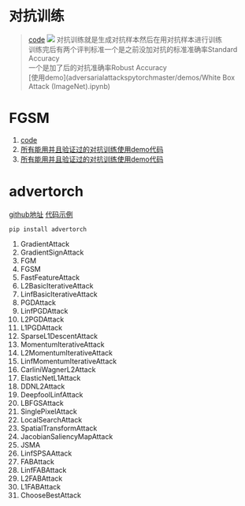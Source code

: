 # 对抗训练
> [code](https://github.com/Harry24k/adversarial-attacks-pytorch)
![](adversarialattackspytorchmaster/pic/adv_kor.png)
> 对抗训练就是生成对抗样本然后在用对抗样本进行训练<br/>
> 训练完后有两个评判标准一个是之前没加对抗的标准准确率Standard Accuracy<br/>
> 一个是加了后的对抗准确率Robust Accuracy<br/>
> [使用demo](adversarialattackspytorchmaster/demos/White Box Attack (ImageNet).ipynb)

# FGSM
1. [code](FGSM.py)
2. [所有能用并且验证过的对抗训练使用demo代码](../../../../test/cv/train/对抗训练/test_GN_shufflenet.py)
3. [所有能用并且验证过的对抗训练使用demo代码](../../../../test/cv/train/对抗训练/test_GN_resnet18.py)

# advertorch
[github地址](https://github.com/BorealisAI/advertorch)
[代码示例](advertorch_examples)
```shell
pip install advertorch
```
1. GradientAttack
2. GradientSignAttack
3. FGM
4. FGSM
5. FastFeatureAttack
6. L2BasicIterativeAttack
7. LinfBasicIterativeAttack
8. PGDAttack
9. LinfPGDAttack
10. L2PGDAttack
11. L1PGDAttack
12. SparseL1DescentAttack
13. MomentumIterativeAttack
14. L2MomentumIterativeAttack
15. LinfMomentumIterativeAttack
16. CarliniWagnerL2Attack
17. ElasticNetL1Attack
18. DDNL2Attack
19. DeepfoolLinfAttack
20. LBFGSAttack
21. SinglePixelAttack
22. LocalSearchAttack
23. SpatialTransformAttack
24. JacobianSaliencyMapAttack
25. JSMA
26. LinfSPSAAttack
27. FABAttack
28. LinfFABAttack
39. L2FABAttack
30. L1FABAttack
31. ChooseBestAttack
